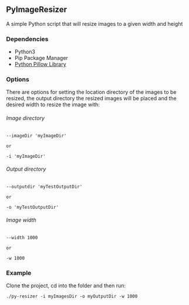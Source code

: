 ## PyImageResizer
A simple Python script that will resize images to a given width and height

### Dependencies
* Python3
* Pip Package Manager
* [Python Pillow Library](https://pillow.readthedocs.io/en/latest/)

### Options
There are options for setting the location directory of the images to be resized, the output directory the resized images
will be placed and the desired width to resize the image with:

###### Image directory
``` 
--imageDir 'myImageDir'

or

-i 'myImageDir'
``` 

###### Output directory
``` 
--outputdir 'myTestOutputDir'

or

-o 'myTestOutputDir'
``` 

###### Image width
``` 
--width 1000

or

-w 1000
``` 

### Example
Clone the project, cd into the folder and then run:
````
./py-resizer -i myImagesDir -o myOutputDir -w 1000
````

